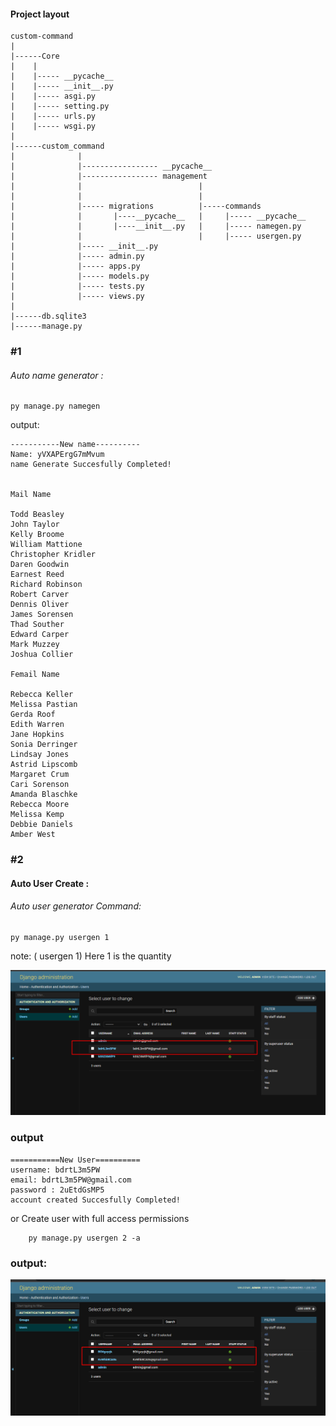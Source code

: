 #### Project layout

    custom-command
    |
    |------Core
    |	 |
    |	 |----- __pycache__
    |	 |----- __init__.py
    |	 |----- asgi.py
    |	 |----- setting.py
    |	 |----- urls.py
    |	 |----- wsgi.py 
    |
    |------custom_command
    |	           |
    |	           |----------------- __pycache__
    |	           |----------------- management
    |	           |                          |
    |	           |	                      |
    |	           |----- migrations 	      |-----commands 
    |	           |	   |----__pycache__   |	    |----- __pycache__
    |	           |	   |----__init__.py   |	    |----- namegen.py 
    |	           |	                      |	    |----- usergen.py 
    |	           |----- __init__.py 	      
    |	           |----- admin.py 	                        
    |	           |----- apps.py 
    |	           |----- models.py 
    |              |----- tests.py 
    |              |----- views.py 
    |
    |------db.sqlite3
    |------manage.py




### #1 
###### Auto name generator :
    py manage.py namegen

output: 

    -----------New name---------- 
    Name: yVXAPErgG7mMvum
    name Generate Succesfully Completed!


    Mail Name

    Todd Beasley
    John Taylor
    Kelly Broome
    William Mattione
    Christopher Kridler
    Daren Goodwin
    Earnest Reed
    Richard Robinson
    Robert Carver
    Dennis Oliver
    James Sorensen
    Thad Souther
    Edward Carper
    Mark Muzzey
    Joshua Collier

    Femail Name

    Rebecca Keller
    Melissa Pastian
    Gerda Roof
    Edith Warren
    Jane Hopkins
    Sonia Derringer
    Lindsay Jones
    Astrid Lipscomb
    Margaret Crum
    Cari Sorenson
    Amanda Blaschke
    Rebecca Moore
    Melissa Kemp
    Debbie Daniels
    Amber West

### #2 
#### Auto User Create : 

###### Auto user generator Command:
    py manage.py usergen 1

note: ( usergen 1) Here 1 is the quantity

![](./without_permissions.png)
### output 
    ===========New User========== 
    username: bdrtL3m5PW
    email: bdrtL3m5PW@gmail.com
    password : 2uEtdGsMP5
    account created Succesfully Completed!

or Create user with full access permissions

        py manage.py usergen 2 -a

### output: 

![](./permissions.png)
